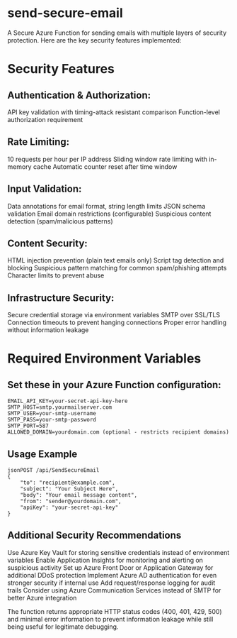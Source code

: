 # send-secure-email

A Secure Azure Function for sending emails with multiple layers of security protection. Here are the key security features implemented:

# Security Features

## Authentication & Authorization:

API key validation with timing-attack resistant comparison
Function-level authorization requirement

## Rate Limiting:

10 requests per hour per IP address
Sliding window rate limiting with in-memory cache
Automatic counter reset after time window

## Input Validation:

Data annotations for email format, string length limits
JSON schema validation
Email domain restrictions (configurable)
Suspicious content detection (spam/malicious patterns)

## Content Security:

HTML injection prevention (plain text emails only)
Script tag detection and blocking
Suspicious pattern matching for common spam/phishing attempts
Character limits to prevent abuse

## Infrastructure Security:

Secure credential storage via environment variables
SMTP over SSL/TLS
Connection timeouts to prevent hanging connections
Proper error handling without information leakage

# Required Environment Variables

## Set these in your Azure Function configuration:

```
EMAIL_API_KEY=your-secret-api-key-here
SMTP_HOST=smtp.yourmailserver.com
SMTP_USER=your-smtp-username
SMTP_PASS=your-smtp-password
SMTP_PORT=587
ALLOWED_DOMAIN=yourdomain.com (optional - restricts recipient domains)
```

## Usage Example

```
jsonPOST /api/SendSecureEmail
{
    "to": "recipient@example.com",
    "subject": "Your Subject Here",
    "body": "Your email message content",
    "from": "sender@yourdomain.com",
    "apiKey": "your-secret-api-key"
}
```

## Additional Security Recommendations

Use Azure Key Vault for storing sensitive credentials instead of environment variables
Enable Application Insights for monitoring and alerting on suspicious activity
Set up Azure Front Door or Application Gateway for additional DDoS protection
Implement Azure AD authentication for even stronger security if internal use
Add request/response logging for audit trails
Consider using Azure Communication Services instead of SMTP for better Azure integration

The function returns appropriate HTTP status codes (400, 401, 429, 500) and minimal error information to prevent information leakage while still being useful for legitimate debugging.